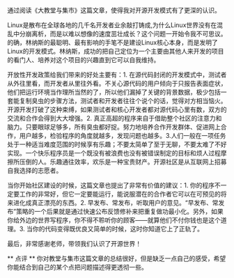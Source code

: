通过阅读《大教堂与集市》这篇文章，使得我对开源开发模式有了更深的认识。

Linux是散布在全球各地的几千名开发者业余敲打铸成,为什么Linux世界没有在混乱中分崩离析，而是以难以想像的速度茁壮成长？这个问题一开始令我不可思议。的确，林纳斯的最聪明、最有影响的手笔不是建设Linux核心本身，而是发明了Linux的开发模式。林纳斯，成功的把自己定位为一个主要由其他人来开发的项目的看门人、培养对这个项目的兴趣直到它可以自我维持。

开放性开发政策给我们带来的好处主要有：1. 在源代码封闭的开发模式中，测试者从外往里看，而开发者从里往外看。不关心源代码的用户倾向于只报告表面症状，他们把运行环境当作理所当然的了，所以他们漏掉了关键的背景数据，极少包括一套能复制臭虫的步骤方法，测试者和开发者往往个说个的话，觉得对方相当恼火。开源开发打破了这种束缚，如果测试者和核心开发者都对源代码心里有数，双方的交流和合作会得到大大增强。2. 真正高超的程序来自于借助整个社区的注意力和脑力。只要眼球足够多，所有臭虫都好捉。努力地培养合作开发群体、促进网上合作，用户越多，检验程序的角度就越多，发现问题也越多。3.人们一般在一项任务处于一种适当难度范围的时候享有乐趣；不要太简单了至于无聊，不要太难了不好实现。一个快乐程序员是一个既没有被浪费也没有被错误制定的目标和烦人过程摩擦所压倒的人。乐趣通往效率，欢乐是一种宝贵财产。开源社区是从互联网上招募自我选择的志愿者。

当你开始社区建设的时候，这篇文章也提出了非常有价值的建议：1. 你的程序不一定要工作的非常好，但它一定要能运行，能说服潜在的合作者它可以在可预见的将来进化成真正漂亮的东西。2. 早发布、常发布，听取用户的意见。“早发布、常发布”策略的一个后果就是通过快速公布反馈修补来把重复做功最小化。另外，如果你给外边的世界写程序，你不得不聆听你的顾客——就算他们不付你钱也是这个道理。3. 当你的代码变得既优良又简单的时候，这时你知道它上了正轨了。

最后，非常感谢老师，带领我们认识了开源世界！

** 点评 **
你对教堂与集市这篇文章的总结很好，但是缺乏一点自己的感受，希望你能结合到自己的某个点把问题描述得更透彻一些。
